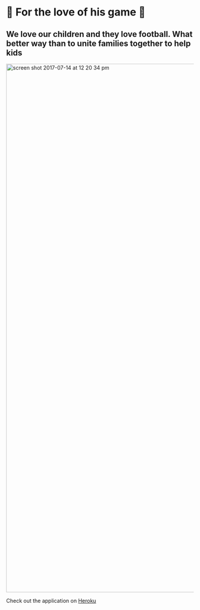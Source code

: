 # :football: For the love of his game :football:

## We love our children and they love football. What better way than to unite families together to help kids 

<img width="1421" alt="screen shot 2017-07-14 at 12 20 34 pm" src="https://user-images.githubusercontent.com/22422858/28220818-eba23322-688e-11e7-9312-e89a1d9772cc.png">

Check out the application on [Heroku](https://peaceful-eyrie-66276.herokuapp.com/)


